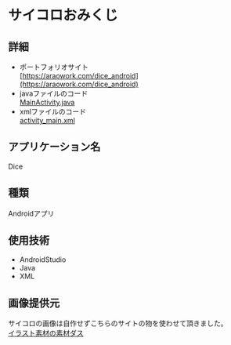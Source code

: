 # サイコロおみくじ  
## 詳細
- ポートフォリオサイト  
[https://araowork.com/dice_android](https://araowork.com/dice_android)  
- javaファイルのコード  
[MainActivity.java](https://github.com/arao0629/dice/blob/main/MainActivity.java)
- xmlファイルのコード  
[activity_main.xml](https://github.com/arao0629/dice/blob/main/activity_main.xml)

## アプリケーション名  
  Dice

## 種類  
  Androidアプリ

## 使用技術  
- AndroidStudio  
- Java  
- XML

## 画像提供元  
  サイコロの画像は自作せずこちらのサイトの物を使わせて頂きました。  
[イラスト素材の素材ダス](http://www.sozaidas.com/index.html)
